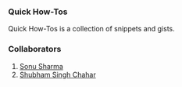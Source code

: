 ### Quick How-Tos
Quick How-Tos is a collection of snippets and gists.

### Collaborators
1. [Sonu Sharma](https://github.com/theAlphamerc)
2. [Shubham Singh Chahar](https://github.com/thefallenmerc)